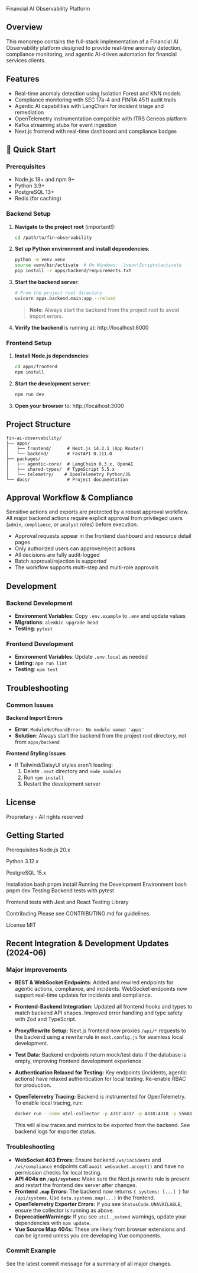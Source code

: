 Financial AI Observability Platform

## Overview

This monorepo contains the full-stack implementation of a Financial AI Observability platform designed to provide real-time anomaly detection, compliance monitoring, and agentic AI-driven automation for financial services clients.

## Features

- Real-time anomaly detection using Isolation Forest and KNN models
- Compliance monitoring with SEC 17a-4 and FINRA 4511 audit trails
- Agentic AI capabilities with LangChain for incident triage and remediation
- OpenTelemetry instrumentation compatible with ITRS Geneos platform
- Kafka streaming stubs for event ingestion
- Next.js frontend with real-time dashboard and compliance badges

## 🚀 Quick Start

### Prerequisites

- Node.js 18+ and npm 9+
- Python 3.9+
- PostgreSQL 13+
- Redis (for caching)

### Backend Setup

1. **Navigate to the project root** (important!):

   ```bash
   cd /path/to/fin-observability
   ```

2. **Set up Python environment and install dependencies**:

   ```bash
   python -m venv venv
   source venv/bin/activate  # On Windows: .\venv\Scripts\activate
   pip install -r apps/backend/requirements.txt
   ```

3. **Start the backend server**:

   ```bash
   # From the project root directory
   uvicorn apps.backend.main:app --reload
   ```

   > **Note**: Always start the backend from the project root to avoid import errors.

4. **Verify the backend** is running at: http://localhost:8000

### Frontend Setup

1. **Install Node.js dependencies**:

   ```bash
   cd apps/frontend
   npm install
   ```

2. **Start the development server**:

   ```bash
   npm run dev
   ```

3. **Open your browser** to: http://localhost:3000

## Project Structure

```
fin-ai-observability/
├── apps/
│   ├── frontend/      # Next.js 14.2.1 (App Router)
│   └── backend/       # FastAPI 0.111.0
├── packages/
│   ├── agentic-core/  # LangChain 0.3.x, OpenAI
│   ├── shared-types/  # TypeScript 5.5.x
│   └── telemetry/    # OpenTelemetry Python/JS
└── docs/              # Project documentation
```

## Approval Workflow & Compliance

Sensitive actions and exports are protected by a robust approval workflow. All major backend actions require explicit approval from privileged users (`admin`, `compliance`, or `analyst` roles) before execution.

- Approval requests appear in the frontend dashboard and resource detail pages
- Only authorized users can approve/reject actions
- All decisions are fully audit-logged
- Batch approval/rejection is supported
- The workflow supports multi-step and multi-role approvals

## Development

### Backend Development

- **Environment Variables**: Copy `.env.example` to `.env` and update values
- **Migrations**: `alembic upgrade head`
- **Testing**: `pytest`

### Frontend Development

- **Environment Variables**: Update `.env.local` as needed
- **Linting**: `npm run lint`
- **Testing**: `npm test`

## Troubleshooting

### Common Issues

**Backend Import Errors**

- **Error**: `ModuleNotFoundError: No module named 'apps'`
- **Solution**: Always start the backend from the project root directory, not from `apps/backend`

**Frontend Styling Issues**

- If Tailwind/DaisyUI styles aren't loading:
  1. Delete `.next` directory and `node_modules`
  2. Run `npm install`
  3. Restart the development server

## License

Proprietary - All rights reserved

## Getting Started

Prerequisites
Node.js 20.x

Python 3.12.x

PostgreSQL 15.x

Installation
bash
pnpm install
Running the Development Environment
bash
pnpm dev
Testing
Backend tests with pytest

Frontend tests with Jest and React Testing Library

Contributing
Please see CONTRIBUTING.md for guidelines.

License
MIT

## Recent Integration & Development Updates (2024-06)

### Major Improvements

- **REST & WebSocket Endpoints:** Added and rewired endpoints for agentic actions, compliance, and incidents. WebSocket endpoints now support real-time updates for incidents and compliance.
- **Frontend-Backend Integration:** Updated all frontend hooks and types to match backend API shapes. Improved error handling and type safety with Zod and TypeScript.
- **Proxy/Rewrite Setup:** Next.js frontend now proxies `/api/*` requests to the backend using a rewrite rule in `next.config.js` for seamless local development.
- **Test Data:** Backend endpoints return mock/test data if the database is empty, improving frontend development experience.
- **Authentication Relaxed for Testing:** Key endpoints (incidents, agentic actions) have relaxed authentication for local testing. Re-enable RBAC for production.
- **OpenTelemetry Tracing:** Backend is instrumented for OpenTelemetry. To enable local tracing, run:

  ```sh
  docker run --name otel-collector -p 4317:4317 -p 4318:4318 -p 55681:55681 otel/opentelemetry-collector:latest
  ```

  This will allow traces and metrics to be exported from the backend. See backend logs for exporter status.

### Troubleshooting

- **WebSocket 403 Errors:** Ensure backend `/ws/incidents` and `/ws/compliance` endpoints call `await websocket.accept()` and have no permission checks for local testing.
- **API 404s on `/api/systems`:** Make sure the Next.js rewrite rule is present and restart the frontend dev server after changes.
- **Frontend `.map` Errors:** The backend now returns `{ systems: [...] }` for `/api/systems`. Use `data.systems.map(...)` in the frontend.
- **OpenTelemetry Exporter Errors:** If you see `StatusCode.UNAVAILABLE`, ensure the collector is running as above.
- **DeprecationWarnings:** If you see `util._extend` warnings, update your dependencies with `npm update`.
- **Vue Source Map 404s:** These are likely from browser extensions and can be ignored unless you are developing Vue components.

### Commit Example

See the latest commit message for a summary of all major changes.
